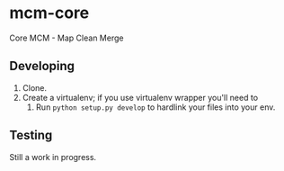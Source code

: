 mcm-core
========

Core MCM - Map Clean Merge


Developing
----------

1. Clone.
2. Create a virtualenv; if you use virtualenv wrapper you'll need to
    1. Run ``python setup.py develop`` to hardlink your files into your env.


Testing
-------

Still a work in progress.
